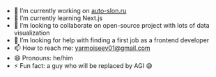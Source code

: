 - 🔭 I’m currently working on [auto-slon.ru](https://auto-slon.ru/)
- 🌱 I’m currently learning Next.js
- 👯 I’m looking to collaborate on open-source project with lots of data visualization
- 🤔 I’m looking for help with finding a first job as a frontend developer
- 📫 How to reach me: yarmoiseev01@gmail.com
- 😄 Pronouns: he/him
- ⚡ Fun fact: a guy who will be replaced by AGI 😅
